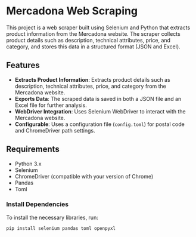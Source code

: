 # Mercadona Web Scraping

This project is a web scraper built using Selenium and Python that extracts product information from the Mercadona website. The scraper collects product details such as description, technical attributes, price, and category, and stores this data in a structured format (JSON and Excel).

## Features

- **Extracts Product Information**: Extracts product details such as description, technical attributes, price, and category from the Mercadona website.
- **Exports Data**: The scraped data is saved in both a JSON file and an Excel file for further analysis.
- **WebDriver Integration**: Uses Selenium WebDriver to interact with the Mercadona website.
- **Configurable**: Uses a configuration file (`config.toml`) for postal code and ChromeDriver path settings.

## Requirements

- Python 3.x
- Selenium
- ChromeDriver (compatible with your version of Chrome)
- Pandas
- Toml

### Install Dependencies

To install the necessary libraries, run:

```bash
pip install selenium pandas toml openpyxl

